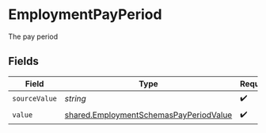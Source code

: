 # EmploymentPayPeriod

The pay period


## Fields

| Field                                                                                            | Type                                                                                             | Required                                                                                         | Description                                                                                      |
| ------------------------------------------------------------------------------------------------ | ------------------------------------------------------------------------------------------------ | ------------------------------------------------------------------------------------------------ | ------------------------------------------------------------------------------------------------ |
| `sourceValue`                                                                                    | *string*                                                                                         | :heavy_check_mark:                                                                               | N/A                                                                                              |
| `value`                                                                                          | [shared.EmploymentSchemasPayPeriodValue](../../models/shared/employmentschemaspayperiodvalue.md) | :heavy_check_mark:                                                                               | N/A                                                                                              |